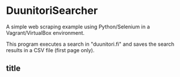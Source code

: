 # DuunitoriSearcher

A simple web scraping example using Python/Selenium in a Vagrant/VirtualBox environment.

This program executes a search in "duunitori.fi" and saves the search results in a CSV file (first page only).

<h2>title</h2>
